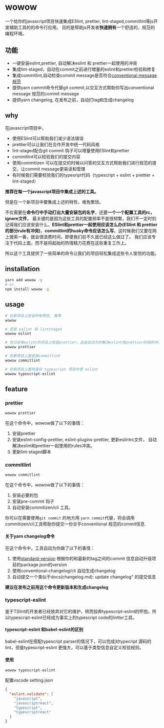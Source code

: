 # wowow
一个给你的javascript项目快速集成ESlint, prettier, lint-staged,commitlint等js开发辅助工具的的命令行应用。
目的是帮助js开发者**快速拥有**一个舒适的，规范的编程环境。

## 功能
- 一键安装eslint,prettier, 自动解决eslint 和 prettier一起使用的冲突
- 集成lint-staged，自动在commit之前进行增量的eslint和prettier检验和修复
- 集成commitlint,自动检查commit message是否符合[conventional message 规范](https://www.conventionalcommits.org/en/v1.0.0-beta.2/)
- 提供yarn commit命令代替git commit,以交互方式帮助你写出conventional message 规范的commit message
- 提供yarn changelog, 在发布之前，自动打tag和生成changelog

## why
在javascript项目中，
* 使用ESlint可以帮助我们减少语法错误
* prettier可以让我们在合作开发中统一代码风格
* lint-staged配合git commit 钩子可以增量使用ESlint和prettier
* commitlint可以校验我们的提交内容
* 使用commitizen 可以在提交的时候以问答的交互方式帮助我们进行规范的提交，让commit message更易读和管理
* 有时候我们需要校验我们的typesript代码（typescript + eslint + prettier + lint-staged）

**推荐在每一个javascript项目中集成上述的工具。**

但是在一个新项目中要集成上述的特性，难免繁琐。

不仅需要在**命令行中手动打出大量安装包的名字**，还要**一个一个配置工具的rc，ignore文件**。
最关键的是因为这些工具的配置频率不是很频繁，我们不一定时刻记得我们应该安装什么，**ESlint和prettier一起使用应该怎么办(ESlint 和 prettier的部分rule有冲突)**，**commitlint的husky命令应该怎么写**。这时候我们又要在网上搜索一番，就会很浪费时间，即便我们前不久就已经这么做过了。
我们应该专注于代码上面，而不是将起始的热情精力花费在这些重复工作上。

所以这个工具提供了一些简单的命令让我们的项目轻松集成这些令人愉悦的功能。

## installation
```bash
yarn add wowow -g
# or
npm install wowow -g
```
## usage
```bash
# 在新项目上安装所有特性, 推荐
wowow

# 安装 eslint 和 lintstaged
wowow eslint

# 在已经有eslint的项目上安装prettier，这会自动为你解决eslint和prettier的规则冲突。
wowow prettier

# 在新项目上面安装commitlint
wowow commitlint

# 在新项目上面快速在 typescript 项目中使 eslint
wowow typescript-eslint
```
## feature

### prettier
```bash
wowow prettier
```
在这个命令中，wowow做了以下的事情：
1. 安装prettier
2. 安装eslint-config-prettier, eslint-plugins-prettier, 更新eslintrc文件， 自动解决eslint和prettier一起使用的rules冲突。
3. 更新lint-staged脚本

### commitlint
```bash
wowow commitlint
```
在这个命令中，wowow做了以下的事情：
1. 安装必要的包
2. 安装pre-commit 钩子
3. 自动安装commitizen/cli 工具。

你可以在需要使用`git commit` 的地方用 `yarn commit`代替，将会调用commitizen/cli工具帮助你提交一份合乎conventional 规范的commit信息.

#### 关于yarn changelog命令
在这个命令中，工具自动为你做了以下的事情：
1. 使用[standard-version](https://github.com/conventional-changelog/standard-version) 根据你的和最新的tag之间的commit 信息自动升级项目的package.json的version
2. 使用conventional-changelog/cli 自动生成changelog
3. 自动提交一个类似于docs(changelog.md): update changelog" 的提交信息

**建议在发布之前用这个命令更新版本和生成changelog**


###  typescript-eslint
鉴于TSlint的开发者已经放弃对它的维护，转而投奔typescript-eslint的怀抱，所以typescript-eslint已经成为事实上的typescript code的lintter工具。

#### **typescript-eslint 和babel-eslint的区别**
babel-eslint在搭配typescript parser的情况下，可以完成对typecript 源码的lint，但是typescript-eslint 更强大，可以基于类型信息自定义校验规则。

#### 使用
```bash
wowow typescript-eslint
```
配置vscode setting.json
```json
{
  "eslint.validate": [
    "javascript",
    "javascriptreact",
    "typescript",
    "typescriptreact"
  ]
}
```


